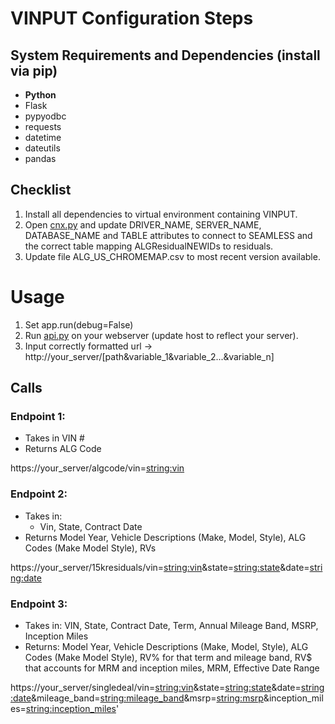 # VINPUT Configuration Steps
## System Requirements and Dependencies (install via pip)
* **Python**
* Flask
* pypyodbc
* requests
* datetime
* dateutils
* pandas

## Checklist
1. Install all dependencies to virtual environment containing VINPUT.
2. Open [cnx.py](Cnx.py) and update DRIVER_NAME, SERVER_NAME, DATABASE_NAME and TABLE attributes to connect to SEAMLESS and the correct table mapping ALGResidualNEWIDs to residuals.
3. Update file ALG_US_CHROMEMAP.csv to most recent version available.

# Usage
1. Set app.run(debug=False)
2. Run [api.py](api.py) on your webserver (update host to reflect your server).
3. Input correctly formatted url -> http://your_server/[path&variable_1&variable_2...&variable_n]

## Calls
### Endpoint 1:
* Takes in VIN #
* Returns ALG Code

https://your_server/algcode/vin=<string:vin>

### Endpoint 2:
* Takes in:
    * Vin, State, Contract Date
* Returns Model Year, Vehicle Descriptions (Make, Model, Style), ALG Codes (Make Model Style), RVs

https://your_server/15kresiduals/vin=<string:vin>&state=<string:state>&date=<string:date>

### Endpoint 3:
* Takes in: VIN, State, Contract Date, Term, Annual Mileage Band, MSRP, Inception Miles
* Returns: Model Year, Vehicle Descriptions (Make, Model, Style), ALG Codes (Make Model Style), RV% for that term and mileage band, RV$ that accounts for MRM and inception miles, MRM, Effective Date Range

https://your_server/singledeal/vin=<string:vin>&state=<string:state>&date=<string:date>&mileage_band=<string:mileage_band>&msrp=<string:msrp>&inception_miles=<string:inception_miles>'